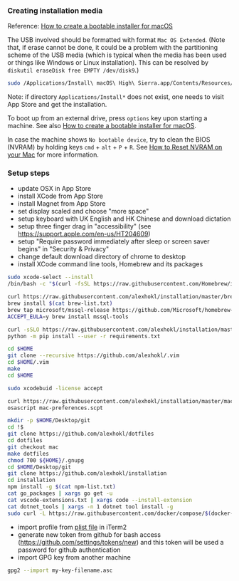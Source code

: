 ### Creating installation media

Reference: [How to create a bootable installer for macOS
](https://support.apple.com/en-hk/HT201372)

The USB involved should be formatted with format `Mac OS Extended`.
(Note that, if erase cannot be done, it could be a problem with the partitioning
scheme of the USB media (which is typical when the media has been used or things
like Windows or Linux installation). This can be resolved by
`diskutil eraseDisk free EMPTY /dev/disk9`.)

```sh
sudo /Applications/Install\ macOS\ High\ Sierra.app/Contents/Resources/createinstallmedia --volume /Volumes/Name
```

Note: if directory `Applications/Install*` does not exist, one needs to visit
App Store and get the installation.

To boot up from an external drive, press `options` key upon starting a machine.
See also [How to create a bootable installer for
macOS](https://support.apple.com/en-hk/HT201372).

In case the machine shows `No bootable device`, try to clean the BIOS (NVRAM)
by holding keys `cmd` + `alt` + `P` + `R`. See [How to Reset NVRAM on your
Mac](https://support.apple.com/en-hk/HT204063) for more information.

### Setup steps

- update OSX in App Store
- install XCode from App Store
- install Magnet from App Store
- set display scaled and choose "more space"
- setup keyboard with UK English and HK Chinese and download dictation
- setup three finger drag in "accessibility" (see https://support.apple.com/en-us/HT204609)
- setup "Require password immediately after sleep or screen saver begins" in "Security & Privacy"
- change default download directory of chrome to desktop
- install XCode command line tools, Homebrew and its packages

```sh
sudo xcode-select --install
/bin/bash -c "$(curl -fsSL https://raw.githubusercontent.com/Homebrew/install/master/install.sh)"

curl https://raw.githubusercontent.com/alexhokl/installation/master/brew-list.txt -o brew-list.txt
brew install $(cat brew-list.txt)
brew tap microsoft/mssql-release https://github.com/Microsoft/homebrew-mssql-release
ACCEPT_EULA=y brew install mssql-tools

curl -sSLO https://raw.githubusercontent.com/alexhokl/installation/master/requirements.txt
python -m pip install --user -r requirements.txt

cd $HOME
git clone --recursive https://github.com/alexhokl/.vim
cd $HOME/.vim
make
cd $HOME

sudo xcodebuid -license accept

curl https://raw.githubusercontent.com/alexhokl/installation/master/mac/preferences.scpt -o mac-preferences.scpt
osascript mac-preferences.scpt

mkdir -p $HOME/Desktop/git
cd !$
git clone https://github.com/alexhokl/dotfiles
cd dotfiles
git checkout mac
make dotfiles
chmod 700 ${HOME}/.gnupg
cd $HOME/Desktop/git
git clone https://github.com/alexhokl/installation
cd installation
npm install -g $(cat npm-list.txt)
cat go_packages | xargs go get -u
cat vscode-extensions.txt | xargs code --install-extension
cat dotnet_tools | xargs -n 1 dotnet tool install -g
sudo curl -L https://raw.githubusercontent.com/docker/compose/$(docker-compose version --short)/contrib/completion/bash/docker-compose -o /usr/local/etc/bash_completion.d/docker-compose
```

- import profile from [plist file](https://github.com/alexhokl/dotfiles/blob/master/com.googlecode.iterm2.plist) in iTerm2
- generate new token from github for bash access (https://github.com/settings/tokens/new) and this token will be used a password for github authentication
- import GPG key from another machine

```sh
gpg2 --import my-key-filename.asc
```
